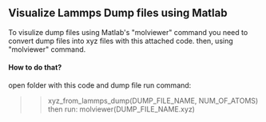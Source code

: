 ## Visualize Lammps Dump files using Matlab
To visulize dump files using Matlab's "molviewer" command you need to convert
dump files into xyz files with this attached code. then, using "molviewer" command.
#### How to do that?
open folder with this code and dump file
run command:
>> xyz_from_lammps_dump(DUMP_FILE_NAME, NUM_OF_ATOMS)
then run:
>> molviewer(DUMP_FILE_NAME.xyz)
